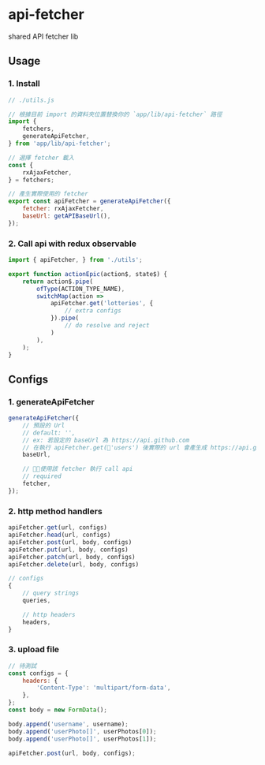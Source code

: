 # api-fetcher

shared API fetcher lib

## Usage

### 1. Install

```js
// ./utils.js

// 根據目前 import 的資料夾位置替換你的 `app/lib/api-fetcher` 路徑
import {
	fetchers,
	generateApiFetcher,
} from 'app/lib/api-fetcher';

// 選擇 fetcher 載入
const {
	rxAjaxFetcher,
} = fetchers;

// 產生實際使用的 fetcher
export const apiFetcher = generateApiFetcher({
	fetcher: rxAjaxFetcher,
	baseUrl: getAPIBaseUrl(),
});
```

### 2. Call api with redux observable

```js
import { apiFetcher, } from './utils';

export function actionEpic(action$, state$) {
	return action$.pipe(
		ofType(ACTION_TYPE_NAME),
		switchMap(action =>
			apiFetcher.get('lotteries', {
				// extra configs
			}).pipe(
				// do resolve and reject
			)
		),
	);
}
```

## Configs

### 1. generateApiFetcher

```js
generateApiFetcher({
	// 預設的 Url
	// default: '',
	// ex: 若設定的 baseUrl 為 https://api.github.com
	// 在執行 apiFetcher.get('users') 後實際的 url 會產生成 https://api.github.com/users
	baseUrl,

	// 使用該 fetcher 執行 call api
	// required
	fetcher,
});
```

### 2. http method handlers

```js
apiFetcher.get(url, configs)
apiFetcher.head(url, configs)
apiFetcher.post(url, body, configs)
apiFetcher.put(url, body, configs)
apiFetcher.patch(url, body, configs)
apiFetcher.delete(url, body, configs)

// configs
{
	// query strings
	queries,

	// http headers
	headers,
}
```

### 3. upload file

```js
// 待測試
const configs = {
	headers: {
		'Content-Type': 'multipart/form-data',
	},
};
const body = new FormData();

body.append('username', username);
body.append('userPhoto[]', userPhotos[0]);
body.append('userPhoto[]', userPhotos[1]);

apiFetcher.post(url, body, configs);
```
